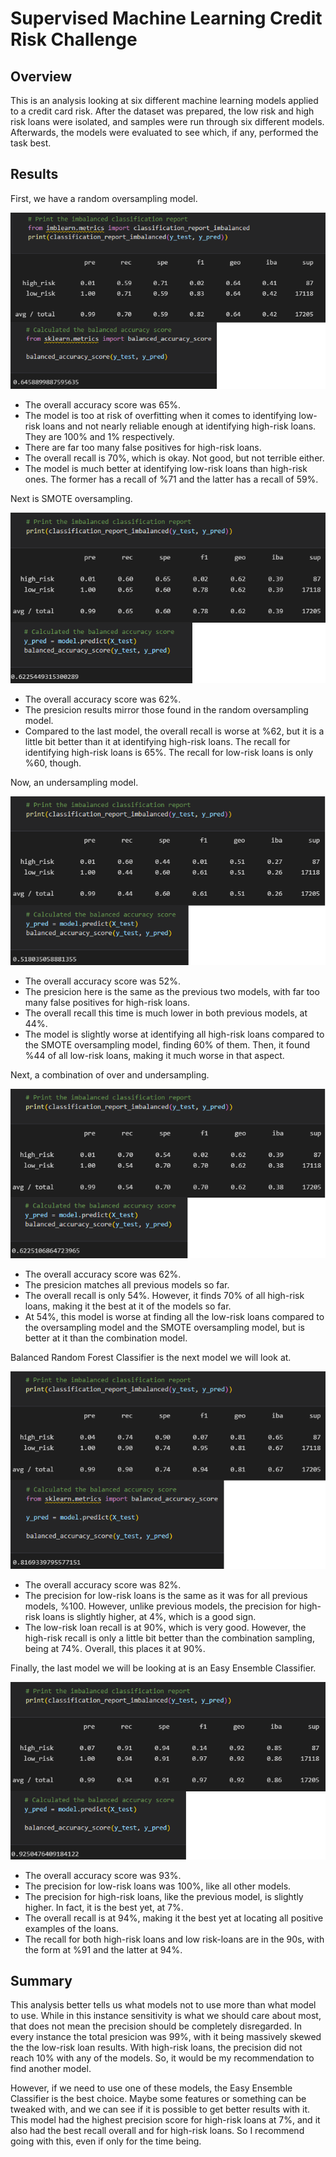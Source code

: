 # Supervised Machine Learning Credit Risk Challenge

## Overview
This is an analysis looking at six different machine learning models applied to a credit card risk. After the dataset was prepared, the low risk and high risk loans were isolated, and samples were run through six different models. Afterwards, the models were evaluated to see which, if any, performed the task best.

## Results
First, we have a random oversampling model. 

![Images/random_oversampling.png](Images/random_oversampling.png)

- The overall accuracy score was 65%.
- The model is too at risk of overfitting when it comes to identifying low-risk loans and not nearly reliable enough at identifying high-risk loans. They are 100% and 1% respectively.
- There are far too many false positives for high-risk loans.
- The overall recall is 70%, which is okay. Not good, but not terrible either. 
- The model is much better at identifying low-risk loans than high-risk ones. The former has a recall of %71 and the latter has a recall of 59%.

Next is SMOTE oversampling.

![Images/SMOTE_oversampling.png](Images/SMOTE_oversampling.png)

- The overall accuracy score was 62%.
- The presicion results mirror those found in the random oversampling model.
- Compared to the last model, the overall recall is worse at %62, but it is a little bit better than it at identifying high-risk loans. The recall for identifying high-risk loans is 65%. The recall for low-risk loans is only %60, though.

Now, an undersampling model.

![Images/undersampling.png](Images/undersampling.png)

- The overall accuracy score was 52%.
- The presicion here is the same as the previous two models, with far too many false positives for high-risk loans.
- The overall recall this time is much lower in both previous models, at 44%. 
- The model is slightly worse at identifying all high-risk loans compared to the SMOTE oversampling model, finding 60% of them. Then, it found %44 of all low-risk loans, making it much worse in that aspect.

Next, a combination of over and undersampling.

![Images/combination_sampling.png](Images/combination_sampling.png)

- The overall accuracy score was 62%.
- The presicion matches all previous models so far.
- The overall recall is only 54%. However, it finds 70% of all high-risk loans, making it the best at it of the models so far. 
- At 54%, this model is worse at finding all the low-risk loans compared to the oversampling model and the SMOTE oversampling model, but is better at it than the combination model.

Balanced Random Forest Classifier is the next model we will look at.

![Images/BalancedRandomForestClassifier.png](Images/BalancedRandomForestClassifier.png)

- The overall accuracy score was 82%.
- The precision for low-risk loans is the same as it was for all previous models, %100. However, unlike previous models, the precision for high-risk loans is slightly higher, at 4%, which is a good sign.
- The low-risk loan recall is at 90%, which is very good. However, the high-risk recall is only a little bit better than the combination sampling, being at 74%. Overall, this places it at 90%.

Finally, the last model we will be looking at is an Easy Ensemble Classifier.

![Images/EasyEnsembleClassifier.png](Images/EasyEnsembleClassifier.png)

- The overall accuracy score was 93%.
- The precision for low-risk loans was 100%, like all other models. 
- The precision for high-risk loans, like the previous model, is slightly higher. In fact, it is the best yet, at 7%.
- The overall recall is at 94%, making it the best yet at locating all positive examples of the loans.
- The recall for both high-risk loans and low risk-loans are in the 90s, with the form at %91 and the latter at 94%.

## Summary
This analysis better tells us what models not to use more than what model to use. While in this instance sensitivity is what we should care about most, that does not mean the precision should be completely disregarded. In every instance the total presicion was 99%, with it being massively skewed the the low-risk loan results. With high-risk loans, the precision did not reach 10% with any of the models. So, it would be my recommendation to find another model.

However, if we need to use one of these models, the Easy Ensemble Classifier is the best choice. Maybe some features or something can be tweaked with, and we can see if it is possible to get better results with it. This model had the highest precision score for high-risk loans at 7%, and it also had the best recall overall and for high-risk loans. So I recommend going with this, even if only for the time being.

